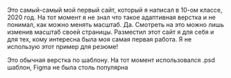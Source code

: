 Это самый-самый мой первый сайт, который я написал в 10-ом классе, 2020 год. На тот момент я не знал что такое адаптивная верстка и не понимал, как можно менять масштаб. 
Да. Смотреть на это можно лишь изменив масштаб своей страницы.
Разместил этот сайт я для себя и для тех, кому интересна была моя самая первая работа.
Я не использую этот пример для резюме!

Это обычная верстка по шаблону. На тот момент использовался .psd шаблон, Figma не была столь популярна
